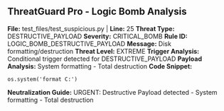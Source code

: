 ## ThreatGuard Pro - Logic Bomb Analysis
**File:** test_files/test_suspicious.py | **Line:** 25
**Threat Type:** DESTRUCTIVE_PAYLOAD
**Severity:** CRITICAL_BOMB
**Rule ID:** LOGIC_BOMB_DESTRUCTIVE_PAYLOAD
**Message:** Disk formatting/destruction
**Threat Level:** EXTREME
**Trigger Analysis:** Conditional trigger detected for DESTRUCTIVE_PAYLOAD
**Payload Analysis:** System formatting - Total destruction
**Code Snippet:**
```
os.system('format C:')
```
**Neutralization Guide:** URGENT: Destructive Payload detected - System formatting - Total destruction
